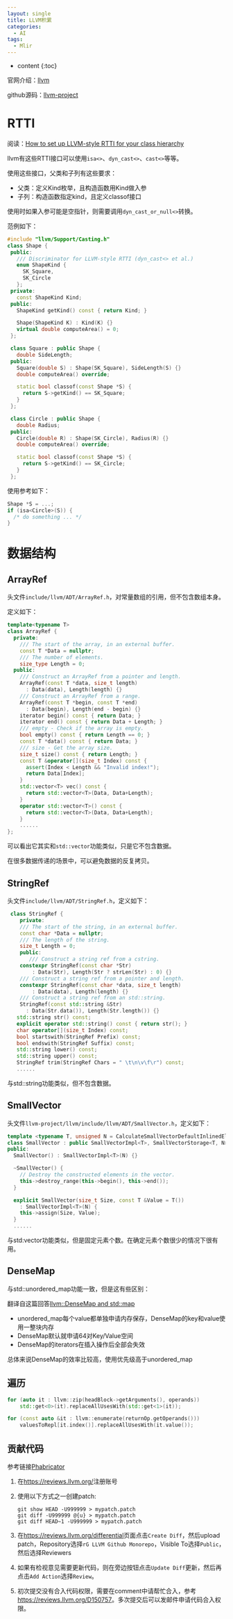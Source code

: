 ```yaml
---
layout: single
title: LLVM积累
categories:
  - AI
tags:
  - Mlir
---
```


* content
{:toc}

官网介绍：[llvm](https://llvm.org/)

github源码：[llvm-project](https://github.com/llvm/llvm-project)

# RTTI

阅读：[How to set up LLVM-style RTTI for your class hierarchy](https://llvm.org/docs/HowToSetUpLLVMStyleRTTI.html#how-to-set-up-llvm-style-rtti-for-your-class-hierarchy)

llvm有这些RTTI接口可以使用`isa<>`、`dyn_cast<>`、`cast<>`等等。

使用这些接口，父类和子列有这些要求：

* 父类：定义Kind枚举，且构造函数用Kind做入参
* 子列：构造函数指定kind，且定义classof接口

使用时如果入参可能是空指针，则需要调用`dyn_cast_or_null<>`转换。

<!--more-->

范例如下：

``` c++
#include "llvm/Support/Casting.h"
class Shape {
 public:
   /// Discriminator for LLVM-style RTTI (dyn_cast<> et al.)
   enum ShapeKind {
     SK_Square,
     SK_Circle
   };
 private:
   const ShapeKind Kind;
 public:
   ShapeKind getKind() const { return Kind; }

   Shape(ShapeKind K) : Kind(K) {}
   virtual double computeArea() = 0;
 };

 class Square : public Shape {
   double SideLength;
 public:
   Square(double S) : Shape(SK_Square), SideLength(S) {}
   double computeArea() override;

   static bool classof(const Shape *S) {
     return S->getKind() == SK_Square;
   }
 };

 class Circle : public Shape {
   double Radius;
 public:
   Circle(double R) : Shape(SK_Circle), Radius(R) {}
   double computeArea() override;

   static bool classof(const Shape *S) {
     return S->getKind() == SK_Circle;
   }
 };
```

使用参考如下：

``` c++
Shape *S = ...;
if (isa<Circle>(S)) {
  /* do something ... */
}
```



# 数据结构

## ArrayRef

头文件`include/llvm/ADT/ArrayRef.h`，对常量数组的引用，但不包含数组本身。

定义如下：

``` c++
template<typename T>
class ArrayRef {
  private:
    /// The start of the array, in an external buffer.
    const T *Data = nullptr;
    /// The number of elements.
    size_type Length = 0;
  public:
    /// Construct an ArrayRef from a pointer and length.
    ArrayRef(const T *data, size_t length)
      : Data(data), Length(length) {}
    /// Construct an ArrayRef from a range.
    ArrayRef(const T *begin, const T *end)
      : Data(begin), Length(end - begin) {}
    iterator begin() const { return Data; }
    iterator end() const { return Data + Length; }
    /// empty - Check if the array is empty.
    bool empty() const { return Length == 0; }
    const T *data() const { return Data; }
    /// size - Get the array size.
    size_t size() const { return Length; }
    const T &operator[](size_t Index) const {
      assert(Index < Length && "Invalid index!");
      return Data[Index];
    }
    std::vector<T> vec() const {
      return std::vector<T>(Data, Data+Length);
    }
    operator std::vector<T>() const {
      return std::vector<T>(Data, Data+Length);
    }
    ......
};
```

可以看出它其实和`std::vector`功能类似，只是它不包含数据。

在很多数据传递的场景中，可以避免数据的反复拷贝。

## StringRef

头文件`include/llvm/ADT/StringRef.h`，定义如下：

``` c++
 class StringRef {
    private:
    /// The start of the string, in an external buffer.
    const char *Data = nullptr;
    /// The length of the string.
    size_t Length = 0;
    public:
       /// Construct a string ref from a cstring.
    constexpr StringRef(const char *Str)
        : Data(Str), Length(Str ? strLen(Str) : 0) {}
    /// Construct a string ref from a pointer and length.
    constexpr StringRef(const char *data, size_t length)
        : Data(data), Length(length) {}
    /// Construct a string ref from an std::string.
    StringRef(const std::string &Str)
      : Data(Str.data()), Length(Str.length()) {}
   std::string str() const;
   explicit operator std::string() const { return str(); }
   char operator[](size_t Index) const;
   bool startswith(StringRef Prefix) const;
   bool endswith(StringRef Suffix) const;
   std::string lower() const;
   std::string upper() const;
   StringRef trim(StringRef Chars = " \t\n\v\f\r") const;
   ......
```

与std::string功能类似，但不包含数据。

## SmallVector

头文件`llvm-project/llvm/include/llvm/ADT/SmallVector.h`，定义如下：

``` c++
template <typename T, unsigned N = CalculateSmallVectorDefaultInlinedElements<T>::value>
class SmallVector : public SmallVectorImpl<T>, SmallVectorStorage<T, N> {
public:
  SmallVector() : SmallVectorImpl<T>(N) {}

  ~SmallVector() {
    // Destroy the constructed elements in the vector.
    this->destroy_range(this->begin(), this->end());
  }

  explicit SmallVector(size_t Size, const T &Value = T())
    : SmallVectorImpl<T>(N) {
    this->assign(Size, Value);
  }
  ......
```

与std:vector功能类似，但是固定元素个数。在确定元素个数很少的情况下很有用。

## DenseMap

与std::unordered_map功能一致，但是这有些区别：

翻译自这篇回答[llvm::DenseMap and std::map](https://stackoverflow.com/questions/43191216/differences-similarities-between-llvmdensemap-and-stdmap)

* unordered_map每个value都单独申请内存保存，DenseMap的key和value使用一整块内存
* DenseMap默认就申请64对Key/Value空间
* DenseMap的iterators在插入操作后全部会失效

总体来说DenseMap的效率比较高，使用优先级高于unordered_map

## 遍历

``` c++
for (auto it : llvm::zip(headBlock->getArguments(), operands))
    std::get<0>(it).replaceAllUsesWith(std::get<1>(it));

for (const auto &it : llvm::enumerate(returnOp.getOperands()))
    valuesToRepl[it.index()].replaceAllUsesWith(it.value());
```



## 贡献代码

参考链接[Phabricator](https://llvm.org/docs/Phabricator.html)

1. 在<https://reviews.llvm.org/>注册账号

2. 使用以下方式之一创建patch:

   ```shell
   git show HEAD -U999999 > mypatch.patch
   git diff -U999999 @{u} > mypatch.patch
   git diff HEAD~1 -U999999 > mypatch.patch
   ```

3. 在<https://reviews.llvm.org/differential>页面点击`Create Diff`，然后upload patch，Repository选择`rG LLVM Github Monorepo`，Visible To选择`Public`，然后选择Reviewers

4. 如果有检视意见需要更新代码，则在旁边按钮点击`Update Diff`更新，然后再点击`Add Action`选择`Review`。

5. 初次提交没有合入代码权限，需要在comment中请帮忙合入，参考<https://reviews.llvm.org/D150757>。多次提交后可以发邮件申请代码合入权限。
